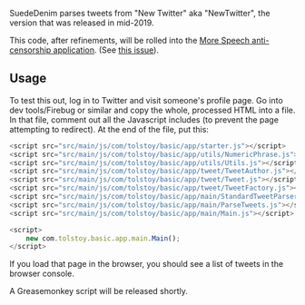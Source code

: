 SuedeDenim parses tweets from "New Twitter" aka "NewTwitter", the version that was released in mid-2019.

This code, after refinements, will be rolled into the
[More Speech anti-censorship application](https://github.com/TolstoyDotCom/more-speech).
(See [this issue](https://github.com/TolstoyDotCom/more-speech/issues/2)).

Usage
------
To test this out, log in to Twitter and visit someone's profile page. Go into dev tools/Firebug or similar and copy
the whole, processed HTML into a file. In that file, comment out all the Javascript includes (to prevent the page
attempting to redirect). At the end of the file, put this:

```javascript
<script src="src/main/js/com/tolstoy/basic/app/starter.js"></script>
<script src="src/main/js/com/tolstoy/basic/app/utils/NumericPhrase.js"></script>
<script src="src/main/js/com/tolstoy/basic/app/utils/Utils.js"></script>
<script src="src/main/js/com/tolstoy/basic/app/tweet/TweetAuthor.js"></script>
<script src="src/main/js/com/tolstoy/basic/app/tweet/Tweet.js"></script>
<script src="src/main/js/com/tolstoy/basic/app/tweet/TweetFactory.js"></script>
<script src="src/main/js/com/tolstoy/basic/app/main/StandardTweetParserFunctions.js"></script>
<script src="src/main/js/com/tolstoy/basic/app/main/ParseTweets.js"></script>
<script src="src/main/js/com/tolstoy/basic/app/main/Main.js"></script>

<script>
	new com.tolstoy.basic.app.main.Main();
</script>
```

If you load that page in the browser, you should see a list of tweets in the browser console.

A Greasemonkey script will be released shortly.
